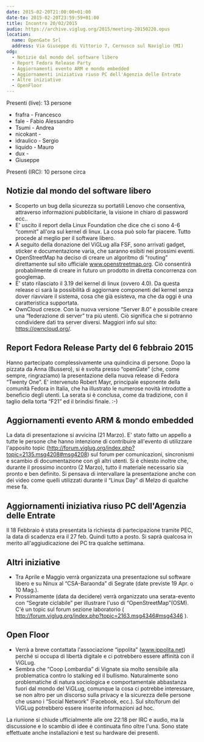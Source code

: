 ```yaml
---
date: 2015-02-20T21:00:00+01:00
date-to: 2015-02-20T23:59:59+01:00
title: Incontro 20/02/2015
audio: https://archive.viglug.org/2015/meeting-20150220.opus
location:
  name: OpenGate Srl
  address: Via Giuseppe di Vittorio 7, Cernusco sul Naviglio (MI)
odg:
  - Notizie dal mondo del software libero
  - Report Fedora Release Party
  - Aggiornamenti evento ARM e mondo embedded
  - Aggiornamenti iniziativa riuso PC dell'Agenzia delle Entrate
  - Altre iniziative
  - OpenFloor
---
```


Presenti (live): 13 persone

* frafra - Francesco
* fale - Fabio Alessandro
* Tsumi - Andrea
* nicokant - 
* idraulico - Sergio
* liquido - Mauro
* dux -
* Giuseppe

Presenti (IRC): 10 persone circa


## Notizie dal mondo del software libero
* Scoperto un bug della sicurezza su portatili Lenovo che consentiva, attraverso informazioni pubblicitarie, la visione in chiaro di password ecc.. 
* E' uscito il report della Linux Foundation che dice che ci sono 4-6 “commit” all'ora sul kernel di linux. La cosa può solo far piacere. Tutto procede al meglio per il software libero.
* A seguito della donazione del ViGLug alla FSF, sono arrivati gadget, sticker e documentazione varia, che saranno esibiti nei prossimi eventi.
* OpenStreetMap ha deciso di creare un algoritmo di “routing” direttamente sul sito ufficiale www.openstreetmap.org. Ciò consentirà probabilmente di creare in futuro un prodotto in diretta concorrenza con googlemap.
* E' stato rilasciato il 3.19 del kernel di linux (ovvero 4.0). Da questa release ci sarà la possibilità di aggiornare componenti del kernel senza dover riavviare il sistema, cosa che già esisteva, ma che da oggi è una caratteristica supportata.
* OwnCloud cresce. Con la nuova versione “Server 8.0” è possibile creare una “federazione di server” tra più utenti. Ciò significa che si potranno condividere dati tra server diversi. Maggiori info sul sito: https://owncloud.org/. 

## Report Fedora Release Party del 6 febbraio 2015
Hanno partecipato complessivamente una quindicina di persone. Dopo la pizzata da Anna (Bussero), si è svolta presso “openGate” (che, come sempre, ringraziamo) la presentazione della nuova release di Fedora “Twenty One”. E' intervenuto Robert Mayr, principale esponente della comunità Fedora in Italia, che ha illustrato le numerose novità introdotte a beneficio degli utenti. La serata si è conclusa, come da tradizione, con il taglio della torta “F21” ed il brindisi finale. :-) 

## Aggiornamenti evento ARM & mondo embedded
La data di presentazione si avvicina (21 Marzo). E' stato fatto un appello a tutte le persone che hanno intenzione di contribuire all'evento di utilizzare l'apposito topic (http://forum.viglug.org/index.php?topic=2135.msg4208#msg4208) sul forum per comunicazioni, sincronismi e scambio di documentazione con gli altri utenti. Si è chiesto inoltre che, durante il prossimo incontro (2 Marzo), tutto il materiale necessario sia pronto e ben definito. Si pensava di intervallare la presentazione anche con dei video come quelli utilizzati durante il “Linux Day” di Melzo di qualche mese fa.

## Aggiornamenti iniziativa riuso PC dell'Agenzia delle Entrate
Il 18 Febbraio è stata presentata la richiesta di partecipazione tramite PEC, la data di scadenza era il 27 feb. Quindi tutto a posto. Si saprà qualcosa in merito all'aggiudicazione dei PC tra qualche settimana.

##  Altri iniziative
* Tra Aprile e Maggio verrà organizzata una presentazione sul software libero e su Ninux al “CSA-Baraonda” di Segrate (date previste 19 Apr. o 10 Mag.). 
* Prossimamente (data da decidere) verrà organizzato una serata-evento con “Segrate ciclabile” per illustrare l'uso di “OpenStreetMap”(OSM). C'è un topic sul forum sezione laboratorio ( http://forum.viglug.org/index.php?topic=2163.msg4346#msg4346 ).

## Open Floor
* Verrà a breve contattata l'associazione “ippolita” (www.ippolita.net) perché si occupa di libertà digitale e ci potrebbero essere affinità con il ViGLug. 
* Sembra che “Coop Lombardia” di Vignate sia molto sensibile alla problematica contro lo stalking ed il bullismo. Naturalmente sono problematiche di natura sociologica e comportamentale abbastanza fuori dal mondo del ViGLug, comunque la cosa ci potrebbe interessare, se non altro per un discorso sulla privacy e la sicurezza delle persone che usano i “Social Network” (Facebook, ecc.). Sul sito/forum del ViGLug potrebbero essere inserite informazioni ad hoc.

La riunione si chiude ufficialmente alle ore 22:18 per IRC e audio, ma la discussione e lo scambio di idee è continuata fino oltre l'una. Sono state effettuate anche installazioni e test su hardware dei presenti.

